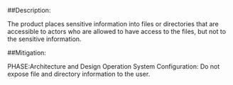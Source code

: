 ##Description:

The product places sensitive information into files or directories that are accessible to actors who are allowed to have access to the files, but not to the sensitive information.



##Mitigation:


PHASE:Architecture and Design Operation System Configuration:
Do not expose file and directory information to the user.

